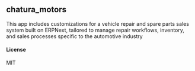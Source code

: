 ## chatura_motors

This app includes customizations for a vehicle repair and spare parts sales system built on ERPNext, tailored to manage repair workflows, inventory, and sales processes specific to the automotive industry

#### License

MIT